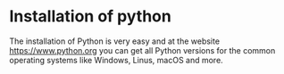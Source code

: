 # Installation of python


The installation of Python is very easy and at the website 
https://www.python.org you can get all Python versions for the common operating systems like Windows, Linus, macOS and more.
